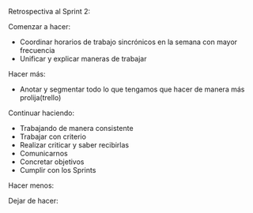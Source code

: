 Retrospectiva al Sprint 2:

Comenzar a hacer:
- Coordinar horarios de trabajo sincrónicos en la semana con mayor frecuencia
- Unificar y explicar maneras de trabajar

Hacer más:
- Anotar y segmentar todo lo que tengamos que hacer de manera más prolija(trello)


Continuar haciendo:
- Trabajando de manera consistente
- Trabajar con criterio
- Realizar criticar y saber recibirlas 
- Comunicarnos
- Concretar objetivos
- Cumplir con los Sprints

Hacer menos:

Dejar de hacer: